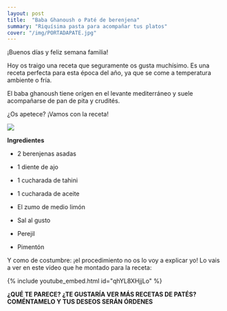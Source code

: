 ```yaml
---
layout: post
title:  "Baba Ghanoush o Paté de berenjena"
summary: "Riquísima pasta para acompañar tus platos"
cover: "/img/PORTADAPATE.jpg"
---
```


¡Buenos días y feliz semana familia!

Hoy os traigo una receta que seguramente os gusta muchísimo. Es una receta perfecta para esta época del año, ya que se come a temperatura ambiente o fría. 

El baba ghanoush tiene orígen en el levante mediterráneo y suele acompañarse de pan de pita y crudités.

¿Os apetece? ¡Vamos con la receta! 



![](/img/BABAGHANOUSH.JPG)





**Ingredientes**

- 2 berenjenas asadas


- 1 diente de ajo


- 1 cucharada de tahini


- 1 cucharada de aceite


- El zumo de medio limón


- Sal al gusto


- Perejil


- Pimentón




Y como de costumbre: ¡el procedimiento no os lo voy a explicar yo! Lo vais a ver en este vídeo que he montado para la receta:


{% include youtube_embed.html id="qhYL8XHjjLo" %}



**¿QUÉ TE PARECE? ¿TE GUSTARÍA VER MÁS RECETAS DE PATÉS?  COMÉNTAMELO Y TUS DESEOS SERÁN ÓRDENES**
